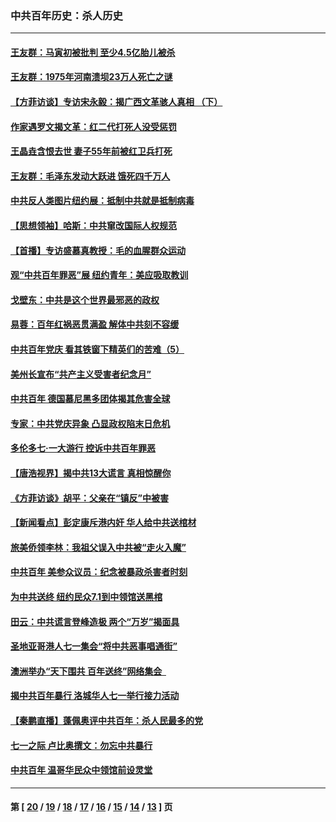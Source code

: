 ### 中共百年历史：杀人历史
---
#### [王友群：马寅初被批判 至少4.5亿胎儿被杀](../../pages/nf1176106/n13260313.md?10210430) 
#### [王友群：1975年河南溃坝23万人死亡之谜](../../pages/nf1176106/n13231576.md?10210430) 
#### [【方菲访谈】专访宋永毅：揭广西文革骇人真相 （下）](../../pages/nf1176106/n13209074.md?10210430) 
#### [作家遇罗文揭文革：红二代打死人没受惩罚](../../pages/nf1176106/n13205254.md?10210430) 
#### [王晶垚含恨去世 妻子55年前被红卫兵打死](../../pages/nf1176106/n13203590.md?10210430) 
#### [王友群：毛泽东发动大跃进 饿死四千万人](../../pages/nf1176106/n13177158.md?10210430) 
#### [中共反人类图片纽约展：抵制中共就是抵制病毒](../../pages/nf1176106/n13115371.md?10210430) 
#### [【思想领袖】哈斯：中共窜改国际人权规范](../../pages/nf1176106/n13053647.md?10210430) 
#### [【首播】专访盛慕真教授：毛的血腥群众运动](../../pages/nf1176106/n13091782.md?10210430) 
#### [观“中共百年罪恶”展 纽约青年：美应吸取教训](../../pages/nf1176106/n13085246.md?10210430) 
#### [戈壁东：中共是这个世界最邪恶的政权](../../pages/nf1176106/n13085641.md?10210430) 
#### [易蓉：百年红祸恶贯满盈 解体中共刻不容缓](../../pages/nf1176106/n13084455.md?10210430) 
#### [中共百年党庆 看其铁窗下精英们的苦难（5）](../../pages/nf1176106/n13076766.md?10210430) 
#### [美州长宣布“共产主义受害者纪念月”](../../pages/nf1176106/n13074024.md?10210430) 
#### [中共百年 德国慕尼黑多团体揭其危害全球](../../pages/nf1176106/n13068873.md?10210430) 
#### [专家：中共党庆异象 凸显政权陷末日危机](../../pages/nf1176106/n13067084.md?10210430) 
#### [多伦多七·一大游行 控诉中共百年罪恶](../../pages/nf1176106/n13062043.md?10210430) 
#### [【唐浩视界】揭中共13大谎言 真相惊醒你](../../pages/nf1176106/n13065208.md?10210430) 
#### [《方菲访谈》胡平：父亲在“镇反”中被害](../../pages/nf1176106/n13064114.md?10210430) 
#### [【新闻看点】彭定康斥港内奸 华人给中共送棺材](../../pages/nf1176106/n13064230.md?10210430) 
#### [旅美侨领李林：我祖父误入中共被“走火入魔”](../../pages/nf1176106/n13062777.md?10210430) 
#### [中共百年 美参众议员：纪念被暴政杀害者时刻](../../pages/nf1176106/n13063735.md?10210430) 
#### [为中共送终 纽约民众7.1到中领馆送黑棺](../../pages/nf1176106/n13062573.md?10210430) 
#### [田云：中共谎言登峰造极 两个“万岁”揭面具](../../pages/nf1176106/n13062013.md?10210430) 
#### [圣地亚哥港人七一集会“将中共恶事唱通街”](../../pages/nf1176106/n13062681.md?10210430) 
#### [澳洲举办“天下围共 百年送终”网络集会  ](../../pages/nf1176106/n13054366.md?10210430) 
#### [揭中共百年暴行 洛城华人七一举行接力活动](../../pages/nf1176106/n13061979.md?10210430) 
#### [【秦鹏直播】蓬佩奥评中共百年：杀人民最多的党](../../pages/nf1176106/n13061736.md?10210430) 
#### [七一之际 卢比奥撰文：勿忘中共暴行](../../pages/nf1176106/n13061044.md?10210430) 
#### [中共百年 温哥华民众中领馆前设灵堂](../../pages/nf1176106/n13061399.md?10210430) 

---
#### 第 [ [20](./20.md?10210430) / [19](./19.md?10210430) / [18](./18.md?10210430) / [17](./17.md?10210430) / [16](./16.md?10210430) / [15](./15.md?10210430) / [14](./14.md?10210430) / [13](./13.md?10210430) ] 页
